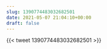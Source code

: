 ```yaml
---
slug: 1390774483032682501
date: 2021-05-07 21:04:10+00:00
draft: false
---
```


{{< tweet 1390774483032682501 >}}
